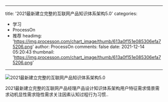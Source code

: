 
---
title: '2021最新建立完整的互联网产品知识体系架构5.0'
categories: 
 - 学习
 - ProcessOn
 - 推荐
headimg: 'https://img.processon.com/chart_image/thumb/613a0f151e085306efa75206.png'
author: ProcessOn
comments: false
date: 2021-12-14 05:20:43
thumbnail: 'https://img.processon.com/chart_image/thumb/613a0f151e085306efa75206.png'
---

<div>   
<img class="thumb" alt="2021最新建立完整的互联网产品知识体系架构5.0" src="https://img.processon.com/chart_image/thumb/613a0f151e085306efa75206.png" referrerpolicy="no-referrer">
<p>2021最新建立完整的互联网产品经理产品设计知识体系架构用户特征需求情景需求动机显性需求隐性需求关注因素认知过程行为习惯..</p>  
</div>
            